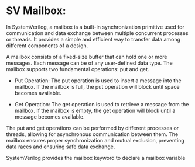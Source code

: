 # SV Mailbox:

In SystemVerilog, a mailbox is a built-in synchronization primitive used for communication and data exchange between multiple concurrent processes or threads. It provides a simple and efficient way to transfer data among different components of a design.

A mailbox consists of a fixed-size buffer that can hold one or more messages. Each message can be of any user-defined data type. The mailbox supports two fundamental operations: put and get.

* Put Operation: The put operation is used to insert a message into the mailbox. If the mailbox is full, the put operation will block until space becomes available.


* Get Operation: The get operation is used to retrieve a message from the mailbox. If the mailbox is empty, the get operation will block until a message becomes available.

The put and get operations can be performed by different processes or threads, allowing for asynchronous communication between them. The mailbox ensures proper synchronization and mutual exclusion, preventing data races and ensuring safe data exchange.

SystemVerilog provides the mailbox keyword to declare a mailbox variable
